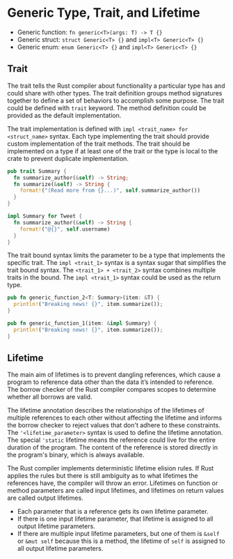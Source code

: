 # Generic Type, Trait, and Lifetime

- Generic function: `fn generic<T>(args: T) -> T {}`
- Generic struct: `struct Generic<T> {}` and `impl<T> Generic<T> {}`
- Generic enum: `enum Generic<T> {}` and `impl<T> Generic<T> {}`

## Trait

The trait tells the Rust compiler about functionality a particular type has and could share with other types. The trait definition groups method signatures together to define a set of behaviors to accomplish some purpose. The trait could be defined with `trait` keyword. The method definition could be provided as the default implementation.

The trait implementation is defined with `impl <trait_name> for <struct_name>` syntax. Each type implementing the trait should provide custom implementation of the trait methods. The trait should be implemented on a type if at least one of the trait or the type is local to the crate to prevent duplicate implementation.

```rust
pub trait Summary {
  fn summarize_author(&self) -> String;
  fn summarize(&self) -> String {
    format!("(Read more from {}...)", self.summarize_author())
  }
}

impl Summary for Tweet {
  fn summarize_author(&self) -> String {
    format!("@{}", self.username)
  }
}
```

The trait bound syntax limits the parameter to be a type that implements the specific trait. The `impl <trait_1>` syntax is a syntax sugar that simplifies the trait bound syntax. The `<trait_1> + <trait_2>` syntax combines multiple traits in the bound. The `impl <trait_1>` syntax could be used as the return type.

```rust
pub fn generic_function_2<T: Summary>(item: &T) {
  println!("Breaking news! {}", item.summarize());
}

pub fn generic_function_1(item: &impl Summary) {
  println!("Breaking news! {}", item.summarize());
}
```

## Lifetime

The main aim of lifetimes is to prevent dangling references, which cause a program to reference data other than the data it’s intended to reference. The borrow checker of the Rust compiler compares scopes to determine whether all borrows are valid.

The lifetime annotation describes the relationships of the lifetimes of multiple references to each other without affecting the lifetime and informs the borrow checker to reject values that don't adhere to these constraints. The `'<lifetime_parameter>` syntax is used to define the lifetime annotation. The special `'static` lifetime means the reference could live for the entire duration of the program. The content of the reference is stored directly in the program's binary, which is always available.

The Rust compiler implements deterministic lifetime elision rules. If Rust applies the rules but there is still ambiguity as to what lifetimes the references have, the compiler will throw an error. Lifetimes on function or method parameters are called input lifetimes, and lifetimes on return values are called output lifetimes.

- Each parameter that is a reference gets its own lifetime parameter.
- If there is one input lifetime parameter, that lifetime is assigned to all output lifetime parameters.
- If there are multiple input lifetime parameters, but one of them is `&self` or `&mut self` because this is a method, the lifetime of `self` is assigned to all output lifetime parameters.
